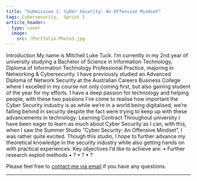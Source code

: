 ```yaml
---
title: "Submission 1: Cyber Security: An Offensive Mindset"
tags: Cybersecurity,  Sprint 1
article_header:
  type: cover
  image:
    src: /Portfolio-Photo1.jpg
---
```


Introduction
My name is Mitchell Luke Tuck. I’m currently in my 2nd year of university studying a Bachelor of Science in Information Technology, Diploma of Information Technology Professional Practice, majoring in Networking & Cybersecurity. I have previously studied an Advanced Diploma of Network Security at the Australian Careers Business College where I excelled in my course not only coming first, but also gaining student of the year for my efforts. I have a deep passion for technology and helping people, with these two passions I’ve come to realise how important the Cyber Security industry is as while we’re in a world being digitalised, we’re falling behind in security despite the fact were trying to keep up with these advancements in technology.
Learning Contract
Throughout university I have been eager to learn as much about Cyber Security as I can, with this, when I saw the Summer Studio “Cyber Security: An Offensive Mindset”, I was rather quite excited. Though this studio, I hope to further advance my theoretical knowledge in the security industry while also getting hands on with practical experiences.
Key objectives I’d like to achieve are:
•	Further research exploit methods
•	?
•	?
•	?



Please feel free to [contact me via email](mailto:mitchell.l.tuck@student.uts.edu.au) if you have any questions.

<!--more-->

---
